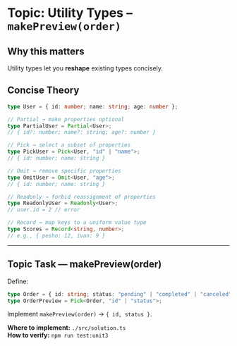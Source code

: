 # Topic: Utility Types – `makePreview(order)`

## Why this matters
Utility types let you **reshape** existing types concisely.

## Concise Theory
```ts
type User = { id: number; name: string; age: number };

// Partial → make properties optional
type PartialUser = Partial<User>; 
// { id?: number; name?: string; age?: number }

// Pick → select a subset of properties
type PickUser = Pick<User, "id" | "name">; 
// { id: number; name: string }

// Omit → remove specific properties
type OmitUser = Omit<User, "age">; 
// { id: number; name: string }

// Readonly → forbid reassignment of properties
type ReadonlyUser = Readonly<User>; 
// user.id = 2 // error

// Record → map keys to a uniform value type
type Scores = Record<string, number>; 
// e.g., { pesho: 12, ivan: 9 }
```

---

## Topic Task — **makePreview(order)**
Define:
```ts
type Order = { id: string; status: "pending" | "completed" | "canceled"; total: number };
type OrderPreview = Pick<Order, "id" | "status">;
```
Implement `makePreview(order)` → `{ id, status }`.

**Where to implement:** `./src/solution.ts`  
**How to verify:** `npm run test:unit3`
